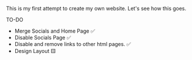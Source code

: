 This is my first attempt to create my own website. Let's see how this goes.


TO-DO

- Merge Socials and Home Page ✅
- Disable Socials Page ✅
- Disable and remove links to other html pages. ✅
- Design Layout 🟨
